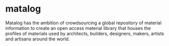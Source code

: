 # matalog
Matalog has the ambition of crowdsourcing a global repository of material information to create an open access material library that houses the profiles of materials used by architects, builders, designers, makers, artists and artisans around the world.
